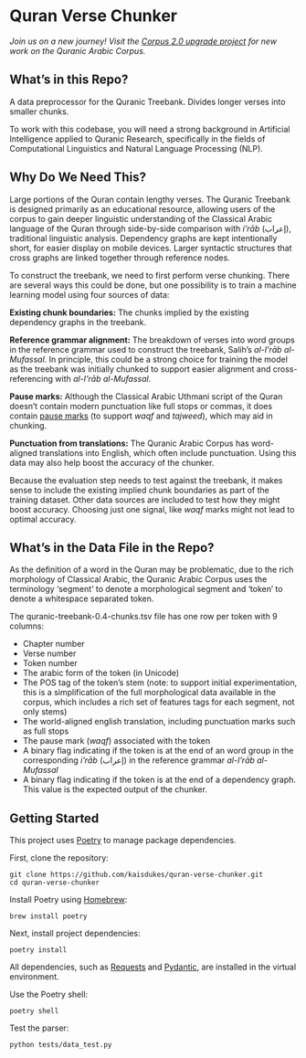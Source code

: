 # Quran Verse Chunker

*Join us on a new journey! Visit the [Corpus 2.0 upgrade project](https://github.com/kaisdukes/quranic-corpus) for new work on the Quranic Arabic Corpus.*

## What’s in this Repo?

A data preprocessor for the Quranic Treebank. Divides longer verses into smaller chunks.

To work with this codebase, you will need a strong background in Artificial Intelligence applied to Quranic Research, specifically in the fields of Computational Linguistics and Natural Language Processing (NLP).

## Why Do We Need This?

Large portions of the Quran contain lengthy verses. The Quranic Treebank is designed primarily as an educational resource, allowing users of the corpus to gain deeper linguistic understanding of the Classical Arabic language of the Quran through side-by-side comparison with *i’rāb* (إعراب), traditional linguistic analysis. Dependency graphs are kept intentionally short, for easier display on mobile devices. Larger syntactic structures that cross graphs are linked together through reference nodes.

To construct the treebank, we need to first perform verse chunking. There are several ways this could be done, but one possibility is to train a machine learning model using four sources of data:

**Existing chunk boundaries:** The chunks implied by the existing dependency graphs in the treebank.

**Reference grammar alignment:** The breakdown of verses into word groups in the reference grammar used to construct the treebank, Salih’s *al-I’rāb al-Mufassal*. In principle, this could be a strong choice for training the model as the treebank was initially chunked to support easier alignment and cross-referencing with *al-I’rāb al-Mufassal*.

**Pause marks:** Although the Classical Arabic Uthmani script of the Quran doesn’t contain modern punctuation like full stops or commas, it does contain [pause marks](https://corpus.quran.com/documentation/pausemarks.jsp) (to support *waqf* and *tajweed*), which may aid in chunking.

**Punctuation from translations:** The Quranic Arabic Corpus has word-aligned translations into English, which often include punctuation. Using this data may also help boost the accuracy of the chunker.

Because the evaluation step needs to test against the treebank, it makes sense to include the existing implied chunk boundaries as part of the training dataset. Other data sources are included to test how they might boost accuracy. Choosing just one signal, like *waqf* marks might not lead to optimal accuracy.

## What’s in the Data File in the Repo?

As the definition of a word in the Quran may be problematic, due to the rich morphology of Classical Arabic, the Quranic Arabic Corpus uses the terminology ‘segment’ to denote a morphological segment and ‘token’ to denote a whitespace separated token.

The quranic-treebank-0.4-chunks.tsv file has one row per token with 9 columns:

* Chapter number
* Verse number
* Token number
* The arabic form of the token (in Unicode)
* The POS tag of the token’s stem (note: to support initial experimentation, this is a simplification of the full morphological data available in the corpus, which includes a rich set of features tags for each segment, not only stems)
* The world-aligned english translation, including punctuation marks such as full stops
* The pause mark (*waqf*) associated with the token
* A binary flag indicating if the token is at the end of an word group in the corresponding *i’rāb* (إعراب) in the reference grammar *al-I’rāb al-Mufassal*
* A binary flag indicating if the token is at the end of a dependency graph. This value is the expected output of the chunker.

## Getting Started

This project uses [Poetry](https://python-poetry.org) to manage package dependencies.

First, clone the repository:

```
git clone https://github.com/kaisdukes/quran-verse-chunker.git
cd quran-verse-chunker
```

Install Poetry using [Homebrew](https://brew.sh):

```
brew install poetry
```

Next, install project dependencies:

```
poetry install
```

All dependencies, such as [Requests](https://requests.readthedocs.io/en/latest) and [Pydantic](https://github.com/pydantic/pydantic), are installed in the virtual environment.

Use the Poetry shell:

```
poetry shell
```

Test the parser:

```
python tests/data_test.py
```